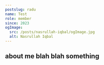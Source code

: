 ```yaml
---
postslug: radu
name: Test
role: member
since: 2023
ogImage:
  src: /posts/nasrullah-iqbal/ogImage.jpg
  alt: Nasrullah Iqbal
---
```


## about me blah blah something
